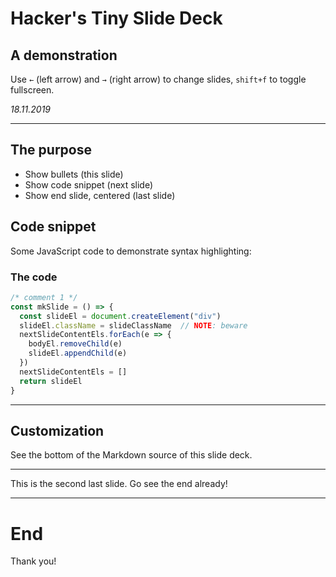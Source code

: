 # Hacker's Tiny Slide Deck

## A demonstration

Use `←` (left arrow) and `→` (right arrow) to change slides, `shift+f`
to toggle fullscreen.

_18.11.2019_

---

## The purpose

* Show bullets (this slide)
* Show code snippet (next slide)
* Show end slide, centered (last slide)

## Code snippet

Some JavaScript code to demonstrate syntax highlighting:

### The code

``` javascript
/* comment 1 */
const mkSlide = () => {
  const slideEl = document.createElement("div")
  slideEl.className = slideClassName  // NOTE: beware
  nextSlideContentEls.forEach(e => {
    bodyEl.removeChild(e)
    slideEl.appendChild(e)
  })
  nextSlideContentEls = []
  return slideEl
}
```

---

## Customization

See the bottom of the Markdown source of this slide deck.

---

This is the second last slide. Go see the end already!

---

# End

Thank you!

<link rel="stylesheet" media="screen" href="https://tkareine.github.io/hackers-tiny-slide-deck/htsd.min.css" />
<style type="text/css">
@import url(https://fonts.googleapis.com/css?family=Roboto:400,400i,700|Roboto+Mono:400,700);
:root {
  --htsd-sans-font-family: 'Roboto', sans-serif;
  --htsd-mono-font-family: 'Roboto Mono', monospace;
}
</style>
<script type="text/javascript" src="https://tkareine.github.io/hackers-tiny-slide-deck/htsd.min.js"></script>
<script type="text/javascript" src="https://cdnjs.cloudflare.com/ajax/libs/prism/1.17.1/prism.min.js"></script>

